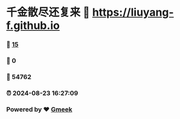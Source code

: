 # 千金散尽还复来 :link: https://liuyang-f.github.io 
### :page_facing_up: [15](https://liuyang-f.github.io/tag.html) 
### :speech_balloon: 0 
### :hibiscus: 54762 
### :alarm_clock: 2024-08-23 16:27:09 
### Powered by :heart: [Gmeek](https://github.com/Meekdai/Gmeek)
